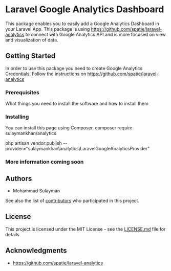 # Laravel Google Analytics Dashboard

This package enables you to easily add a Google Analytics Dashboard in your Laravel App. This package is using https://github.com/spatie/laravel-analytics to connect with Google Analytics API and is more focused on view and visualization of data.

## Getting Started

In order to use this package you need to create Google Analytics Credentials. Follow the instructions on https://github.com/spatie/laravel-analytics

### Prerequisites

What things you need to install the software and how to install them


### Installing

You can install this page using Composer.
composer require sulaymankhan/analytics

php artisan vendor:publish --provider="sulaymankhan\analytics\LaravelGoogleAnalyticsProvider"

### More information coming soon


## Authors

* Mohammad Sulayman

See also the list of [contributors](https://github.com/your/project/contributors) who participated in this project.

## License

This project is licensed under the MIT License - see the [LICENSE.md](LICENSE.md) file for details

## Acknowledgments

* https://github.com/spatie/laravel-analytics

